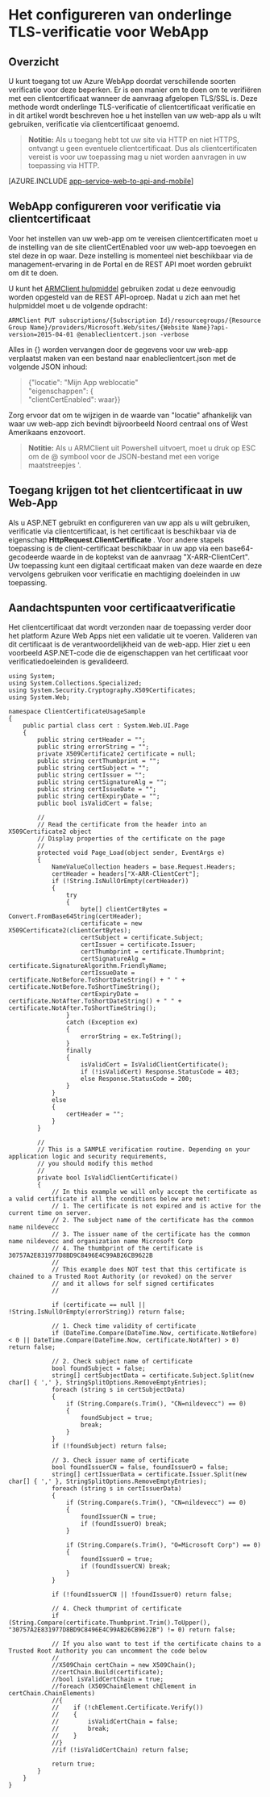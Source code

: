<properties 
    pageTitle="Hoe u TLS onderlinge verificatie configureren voor WebApp" 
    description="Informatie over het configureren van uw web-app als u wilt gebruiken verificatie via clientcertificaat op TLS." 
    services="app-service" 
    documentationCenter="" 
    authors="naziml" 
    manager="wpickett" 
    editor="jimbe"/>

<tags 
    ms.service="app-service" 
    ms.workload="na" 
    ms.tgt_pltfrm="na" 
    ms.devlang="na" 
    ms.topic="article" 
    ms.date="08/08/2016" 
    ms.author="naziml"/>    

# <a name="how-to-configure-tls-mutual-authentication-for-web-app"></a>Het configureren van onderlinge TLS-verificatie voor WebApp

## <a name="overview"></a>Overzicht ##
U kunt toegang tot uw Azure WebApp doordat verschillende soorten verificatie voor deze beperken. Er is een manier om te doen om te verifiëren met een clientcertificaat wanneer de aanvraag afgelopen TLS/SSL is. Deze methode wordt onderlinge TLS-verificatie of clientcertificaat verificatie en in dit artikel wordt beschreven hoe u het instellen van uw web-app als u wilt gebruiken, verificatie via clientcertificaat genoemd.

> **Notitie:** Als u toegang hebt tot uw site via HTTP en niet HTTPS, ontvangt u geen eventuele clientcertificaat. Dus als clientcertificaten vereist is voor uw toepassing mag u niet worden aanvragen in uw toepassing via HTTP.


[AZURE.INCLUDE [app-service-web-to-api-and-mobile](../../includes/app-service-web-to-api-and-mobile.md)] 

## <a name="configure-web-app-for-client-certificate-authentication"></a>WebApp configureren voor verificatie via clientcertificaat ##
Voor het instellen van uw web-app om te vereisen clientcertificaten moet u de instelling van de site clientCertEnabled voor uw web-app toevoegen en stel deze in op waar. Deze instelling is momenteel niet beschikbaar via de management-ervaring in de Portal en de REST API moet worden gebruikt om dit te doen.

U kunt het [ARMClient hulpmiddel](https://github.com/projectkudu/ARMClient) gebruiken zodat u deze eenvoudig worden opgesteld van de REST API-oproep. Nadat u zich aan met het hulpmiddel moet u de volgende opdracht:

    ARMClient PUT subscriptions/{Subscription Id}/resourcegroups/{Resource Group Name}/providers/Microsoft.Web/sites/{Website Name}?api-version=2015-04-01 @enableclientcert.json -verbose
    
Alles in {} worden vervangen door de gegevens voor uw web-app verplaatst maken van een bestand naar enableclientcert.json met de volgende JSON inhoud:

> {"locatie": "Mijn App weblocatie"   
>   "eigenschappen": {  
>     "clientCertEnabled": waar}}  

Zorg ervoor dat om te wijzigen in de waarde van "locatie" afhankelijk van waar uw web-app zich bevindt bijvoorbeeld Noord centraal ons of West Amerikaans enzovoort.

> **Notitie:** Als u ARMClient uit Powershell uitvoert, moet u druk op ESC om de @ symbool voor de JSON-bestand met een vorige maatstreepjes '.

## <a name="accessing-the-client-certificate-from-your-web-app"></a>Toegang krijgen tot het clientcertificaat in uw Web-App ##
Als u ASP.NET gebruikt en configureren van uw app als u wilt gebruiken, verificatie via clientcertificaat, is het certificaat is beschikbaar via de eigenschap **HttpRequest.ClientCertificate** . Voor andere stapels toepassing is de client-certificaat beschikbaar in uw app via een base64-gecodeerde waarde in de koptekst van de aanvraag "X-ARR-ClientCert". Uw toepassing kunt een digitaal certificaat maken van deze waarde en deze vervolgens gebruiken voor verificatie en machtiging doeleinden in uw toepassing.

## <a name="special-considerations-for-certificate-validation"></a>Aandachtspunten voor certificaatverificatie ##
Het clientcertificaat dat wordt verzonden naar de toepassing verder door het platform Azure Web Apps niet een validatie uit te voeren. Valideren van dit certificaat is de verantwoordelijkheid van de web-app. Hier ziet u een voorbeeld ASP.NET-code die de eigenschappen van het certificaat voor verificatiedoeleinden is gevalideerd.

    using System;
    using System.Collections.Specialized;
    using System.Security.Cryptography.X509Certificates;
    using System.Web;

    namespace ClientCertificateUsageSample
    {
        public partial class cert : System.Web.UI.Page
        {
            public string certHeader = "";
            public string errorString = "";
            private X509Certificate2 certificate = null;
            public string certThumbprint = "";
            public string certSubject = "";
            public string certIssuer = "";
            public string certSignatureAlg = "";
            public string certIssueDate = "";
            public string certExpiryDate = "";
            public bool isValidCert = false;

            //
            // Read the certificate from the header into an X509Certificate2 object
            // Display properties of the certificate on the page
            //
            protected void Page_Load(object sender, EventArgs e)
            {
                NameValueCollection headers = base.Request.Headers;
                certHeader = headers["X-ARR-ClientCert"];
                if (!String.IsNullOrEmpty(certHeader))
                {
                    try
                    {
                        byte[] clientCertBytes = Convert.FromBase64String(certHeader);
                        certificate = new X509Certificate2(clientCertBytes);
                        certSubject = certificate.Subject;
                        certIssuer = certificate.Issuer;
                        certThumbprint = certificate.Thumbprint;
                        certSignatureAlg = certificate.SignatureAlgorithm.FriendlyName;
                        certIssueDate = certificate.NotBefore.ToShortDateString() + " " + certificate.NotBefore.ToShortTimeString();
                        certExpiryDate = certificate.NotAfter.ToShortDateString() + " " + certificate.NotAfter.ToShortTimeString();
                    }
                    catch (Exception ex)
                    {
                        errorString = ex.ToString();
                    }
                    finally 
                    {
                        isValidCert = IsValidClientCertificate();
                        if (!isValidCert) Response.StatusCode = 403;
                        else Response.StatusCode = 200;
                    }
                }
                else
                {
                    certHeader = "";
                }
            }

            //
            // This is a SAMPLE verification routine. Depending on your application logic and security requirements, 
            // you should modify this method
            //
            private bool IsValidClientCertificate()
            {
                // In this example we will only accept the certificate as a valid certificate if all the conditions below are met:
                // 1. The certificate is not expired and is active for the current time on server.
                // 2. The subject name of the certificate has the common name nildevecc
                // 3. The issuer name of the certificate has the common name nildevecc and organization name Microsoft Corp
                // 4. The thumbprint of the certificate is 30757A2E831977D8BD9C8496E4C99AB26CB9622B
                //
                // This example does NOT test that this certificate is chained to a Trusted Root Authority (or revoked) on the server 
                // and it allows for self signed certificates
                //

                if (certificate == null || !String.IsNullOrEmpty(errorString)) return false;
                
                // 1. Check time validity of certificate
                if (DateTime.Compare(DateTime.Now, certificate.NotBefore) < 0 || DateTime.Compare(DateTime.Now, certificate.NotAfter) > 0) return false;
                
                // 2. Check subject name of certificate
                bool foundSubject = false;
                string[] certSubjectData = certificate.Subject.Split(new char[] { ',' }, StringSplitOptions.RemoveEmptyEntries);
                foreach (string s in certSubjectData)
                {
                    if (String.Compare(s.Trim(), "CN=nildevecc") == 0)
                    {
                        foundSubject = true;
                        break;
                    }
                }
                if (!foundSubject) return false;

                // 3. Check issuer name of certificate
                bool foundIssuerCN = false, foundIssuerO = false;
                string[] certIssuerData = certificate.Issuer.Split(new char[] { ',' }, StringSplitOptions.RemoveEmptyEntries);
                foreach (string s in certIssuerData)
                {
                    if (String.Compare(s.Trim(), "CN=nildevecc") == 0)
                    {
                        foundIssuerCN = true;
                        if (foundIssuerO) break;
                    }

                    if (String.Compare(s.Trim(), "O=Microsoft Corp") == 0)
                    {
                        foundIssuerO = true;
                        if (foundIssuerCN) break;
                    }
                }

                if (!foundIssuerCN || !foundIssuerO) return false;

                // 4. Check thumprint of certificate
                if (String.Compare(certificate.Thumbprint.Trim().ToUpper(), "30757A2E831977D8BD9C8496E4C99AB26CB9622B") != 0) return false;

                // If you also want to test if the certificate chains to a Trusted Root Authority you can uncomment the code below
                //
                //X509Chain certChain = new X509Chain();
                //certChain.Build(certificate);
                //bool isValidCertChain = true;
                //foreach (X509ChainElement chElement in certChain.ChainElements)
                //{
                //    if (!chElement.Certificate.Verify())
                //    {
                //        isValidCertChain = false;
                //        break;
                //    }
                //}
                //if (!isValidCertChain) return false;

                return true;
            }
        }
    }
